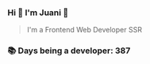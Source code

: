 ### Hi 👋 I&#39;m Juani 🦁

> I&#39;m a Frontend Web Developer SSR

### 📚 Days being a developer: 387
